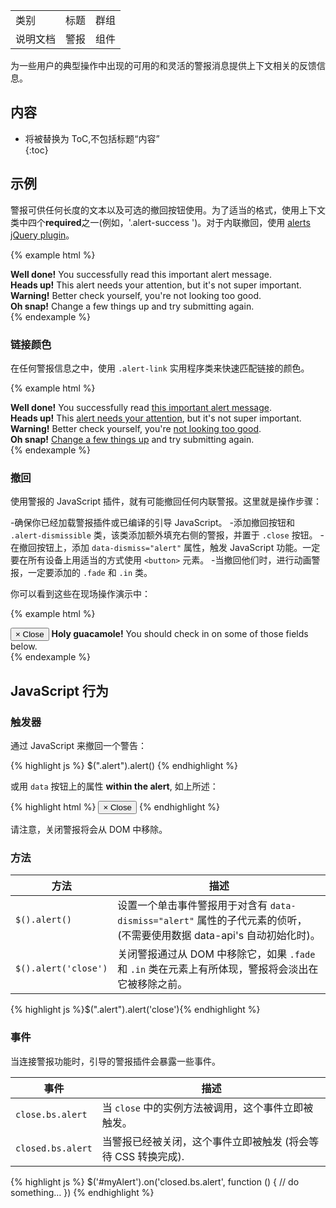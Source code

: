 <table>
<tbody>
<tr><td>类别</td><td>标题</td><td>群组</td></tr>
<tr><td>说明文档</td><td>警报</td><td>组件</td></tr>
</tbody>
</table>

为一些用户的典型操作中出现的可用的和灵活的警报消息提供上下文相关的反馈信息。

## 内容

* 将被替换为 ToC,不包括标题“内容”  
{:toc}

## 示例

警报可供任何长度的文本以及可选的撤回按钮使用。为了适当的格式，使用上下文类中四个**required**之一(例如，'.alert-success ')。对于内联撤回，使用 [alerts jQuery plugin](#dismissing)。

{% example html %}
<div class="alert alert-success" role="alert">
  <strong>Well done!</strong> You successfully read this important alert message.
</div>
<div class="alert alert-info" role="alert">
  <strong>Heads up!</strong> This alert needs your attention, but it's not super important.
</div>
<div class="alert alert-warning" role="alert">
  <strong>Warning!</strong> Better check yourself, you're not looking too good.
</div>
<div class="alert alert-danger" role="alert">
  <strong>Oh snap!</strong> Change a few things up and try submitting again.
</div>
{% endexample %}

### 链接颜色

在任何警报信息之中，使用 `.alert-link` 实用程序类来快速匹配链接的颜色。

{% example html %}
<div class="alert alert-success" role="alert">
  <strong>Well done!</strong> You successfully read <a href="#" class="alert-link">this important alert message</a>.
</div>
<div class="alert alert-info" role="alert">
  <strong>Heads up!</strong> This <a href="#" class="alert-link">alert needs your attention</a>, but it's not super important.
</div>
<div class="alert alert-warning" role="alert">
  <strong>Warning!</strong> Better check yourself, you're <a href="#" class="alert-link">not looking too good</a>.
</div>
<div class="alert alert-danger" role="alert">
  <strong>Oh snap!</strong> <a href="#" class="alert-link">Change a few things up</a> and try submitting again.
</div>
{% endexample %}

### 撤回

使用警报的 JavaScript 插件，就有可能撤回任何内联警报。这里就是操作步骤：

-确保你已经加载警报插件或已编译的引导 JavaScript。
-添加撤回按钮和 `.alert-dismissible` 类，该类添加额外填充右侧的警报，并置于  `.close`  按钮。
-在撤回按钮上，添加 `data-dismiss="alert"` 属性，触发 JavaScript 功能。一定要在所有设备上用适当的方式使用 `<button>` 元素。
-当撤回他们时，进行动画警报，一定要添加的 `.fade` 和 `.in` 类。

你可以看到这些在现场操作演示中：

{% example html %}
<div class="alert alert-warning alert-dismissible fade in" role="alert">
  <button type="button" class="close" data-dismiss="alert" aria-label="Close">
    <span aria-hidden="true">&times;</span>
    <span class="sr-only">Close</span>
  </button>
  <strong>Holy guacamole!</strong> You should check in on some of those fields below.
</div>
{% endexample %}

## JavaScript 行为

### 触发器

通过 JavaScript 来撤回一个警告：

{% highlight js %}
$(".alert").alert()
{% endhighlight %}

或用 `data` 按钮上的属性 **within the alert**, 如上所述：

{% highlight html %}
<button type="button" class="close" data-dismiss="alert" aria-label="Close">
  <span aria-hidden="true">&times;</span>
  <span class="sr-only">Close</span>
</button>
{% endhighlight %}

请注意，关闭警报将会从 DOM 中移除。

### 方法
| 方法 | 描述 |
| --- | --- |
| `$().alert()` | 设置一个单击事件警报用于对含有 `data-dismiss="alert"` 属性的子代元素的侦听，(不需要使用数据 data-api's 自动初始化时)。|
| `$().alert('close')` | 关闭警报通过从 DOM 中移除它，如果 `.fade` 和 `.in` 类在元素上有所体现，警报将会淡出在它被移除之前。 |

{% highlight js %}$(".alert").alert('close'){% endhighlight %}

### 事件

当连接警报功能时，引导的警报插件会暴露一些事件。

| 事件 | 描述 |
| --- | --- |
| `close.bs.alert` | 当 <code>close</code> 中的实例方法被调用，这个事件立即被触发。 |
| `closed.bs.alert` | 当警报已经被关闭，这个事件立即被触发 (将会等待 CSS 转换完成). |

{% highlight js %}
$('#myAlert').on('closed.bs.alert', function () {
  // do something…
})
{% endhighlight %}
